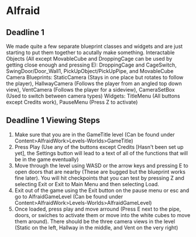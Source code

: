 # Alfraid
## Deadline 1
We made quite a few separate blueprint classes and widgets and are just starting to put them together to acutally make something.
Interactable Objects (All except MovableCube and DroppingCage can be used by getting close enough and pressing E): DroppingCage and CageSwitch, SwingDoor/Door_Wall1, PickUpObject/PickUpPipe, and MovableCube
Camera Blueprints: StaticCamera (Stays in one place but rotates to follow the player), HallwayCamera (Follows the player from an angled top down view), VentCamera (Follows the player for a sideview), CameraSetBox (Used to switch between camera types)
Widgets: TitleMenu (All buttons except Credits work), PauseMenu (Press Z to activate)
## Deadline 1 Viewing Steps
1. Make sure that you are in the GameTitle level (Can be found under Content>AlfraidWork>Levels-Worlds>GameTitle)
2. Press Play (Use any of the buttons except Credits [Hasn't been set up yet], the Settings button will lead to a text of all of the functions that will be in the game eventually)
3. Move through the level using WASD or the arrow keys and pressing E to open doors that are nearby (These are bugged but the blueprint works fine later). You will hit checkpoints that you can test by pressing Z and selecting Exit or Exit to Main Menu and then selecting Load.
4. Exit out of the game using the Exit button on the pause menu or esc and go to AlfraidGameLevel (Can be found under Content>AlfraidWork>Levels-Worlds>AlfraidGameLevel)
5. Once loaded, press play and move arround (Press E next to the pipe, doors, or swiches to activate them or move into the white cubes to move them around). There should be the three camera views in the level (Static on the left, Hallway in the middle, and Vent on the very right)
